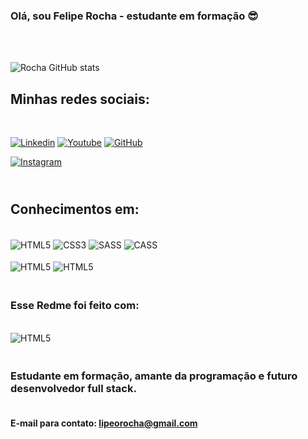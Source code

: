 
### Olá, sou Felipe Rocha - estudante em formação 😎
</br>

</br>![Rocha GitHub stats](https://github-readme-stats.vercel.app/api?username=lipeorocha&show_icons=true&theme=dracula)
</br>


## Minhas redes sociais:
</br>

[![Linkedin](https://img.shields.io/badge/LinkedIn-0077B5?style=for-the-badge&logo=linkedin&logoColor=white)](https://www.linkedin.com/in/feliperocharj/) [![Youtube](https://img.shields.io/badge/YouTube-FF0000?style=for-the-badge&logo=youtube&logoColor=white)](https://www.youtube.com/channel/UCq5fPMQ1Ied9C7eEOPrGgcw) [![GitHub](https://img.shields.io/badge/GitHub-100000?style=for-the-badge&logo=github&logoColor=white)](https://github.com/lipeorocha) 
</br>

[![Instagram](https://img.shields.io/badge/Instagram-E4405F?style=for-the-badge&logo=instagram&logoColor=white)](https://www.instagram.com/flp.rocha/) 




## </br> Conhecimentos em:

<div style="display: inline_block"><br/>
    <img aLign="center" alt="HTML5" src="https://img.shields.io/badge/HTML5-E34F26?style=for-the-badge&logo=html5&logoColor=white">
    <img aLign="center" alt="CSS3" src="https://img.shields.io/badge/CSS3-1572B6?style=for-the-badge&logo=css3&logoColor=white">
    <img aLign="center" alt="SASS" src="https://img.shields.io/badge/Sass-CC6699?style=for-the-badge&logo=sass&logoColor=white">
    <img aLign="center" alt="CASS" src="https://img.shields.io/badge/GIT-E44C30?style=for-the-badge&logo=git&logoColor=white">
</div>

<div style="display: inline_block"><br/>
    <img aLign="center" alt="HTML5" src="https://img.shields.io/badge/Canva-%2300C4CC.svg?&style=for-the-badge&logo=Canva&logoColor=white">
    <img aLign="center" alt="HTML5" src="https://img.shields.io/badge/Figma-F24E1E?style=for-the-badge&logo=figma&logoColor=white">
    </div>

### </br> Esse Redme foi feito com: 

<div style="display: inline_block"><br/>
    <img aLign="center" alt="HTML5" src="https://img.shields.io/badge/Made%20for-VSCode-1f425f.svg">

### </br> Estudante em formação, amante da programação e futuro desenvolvedor full stack.

#### </br>E-mail para contato: lipeorocha@gmail.com

